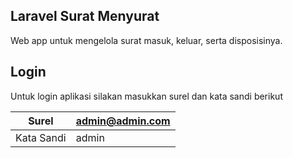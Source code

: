 ## Laravel Surat Menyurat

Web app untuk mengelola surat masuk, keluar, serta disposisinya.

## Login
Untuk login aplikasi silakan masukkan surel dan kata sandi berikut

| Surel      | admin@admin.com |
|------------|-----------------|
| Kata Sandi | admin           |

